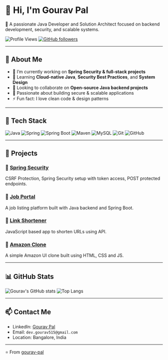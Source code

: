 # 👋 Hi, I'm Gourav Pal

🎯 A passionate Java Developer and Solution Architect focused on backend development, security, and scalable systems.

![Profile Views](https://komarev.com/ghpvc/?username=gourav-pal&color=blue)
[![GitHub followers](https://img.shields.io/github/followers/gourav-pal?label=Follow&style=social)](https://github.com/gourav-pal)

---

## 🚀 About Me

- 🔭 I’m currently working on **Spring Security & full-stack projects**
- 🌱 Learning **Cloud-native Java**, **Security Best Practices**, and **System Design**
- 👯 Looking to collaborate on **Open-source Java backend projects**
- 🧠 Passionate about building secure & scalable applications
- ⚡ Fun fact: I love clean code & design patterns

---

## 🧰 Tech Stack

![Java](https://img.shields.io/badge/Java-ED8B00?style=for-the-badge&logo=java&logoColor=white)
![Spring](https://img.shields.io/badge/Spring-6DB33F?style=for-the-badge&logo=spring&logoColor=white)
![Spring Boot](https://img.shields.io/badge/Spring_Boot-6DB33F?style=for-the-badge&logo=spring-boot)
![Maven](https://img.shields.io/badge/Maven-C71A36?style=for-the-badge&logo=apache-maven&logoColor=white)
![MySQL](https://img.shields.io/badge/MySQL-4479A1?style=for-the-badge&logo=mysql&logoColor=white)
![Git](https://img.shields.io/badge/Git-F05032?style=for-the-badge&logo=git&logoColor=white)
![GitHub](https://img.shields.io/badge/GitHub-181717?style=for-the-badge&logo=github&logoColor=white)

---

## 📌 Projects

### 🔐 [Spring Security](https://github.com/gourav-pal/spring-security)
CSRF Protection, Spring Security setup with token access, POST protected endpoints.

### 💼 [Job Portal](https://github.com/gourav-pal/JobPortal)
A job listing platform built with Java backend and Spring Boot.

### 🔗 [Link Shortener](https://github.com/gourav-pal/Link-Shortener)
JavaScript based app to shorten URLs using API.

### 🛒 [Amazon Clone](https://github.com/gourav-pal/amazon-js)
A simple Amazon UI clone built using HTML, CSS and JS.

---

## 📊 GitHub Stats

![Gourav's GitHub stats](https://github-readme-stats.vercel.app/api?username=gourav-pal&show_icons=true&theme=radical)
![Top Langs](https://github-readme-stats.vercel.app/api/top-langs/?username=gourav-pal&layout=compact&theme=radical)

---

## 📫 Contact Me

- LinkedIn: [Gourav Pal](https://linkedin.com/in/gourav-pal)
- Email: `dev.gourav515@gmail.com`
- Location: Bangalore, India

---

⭐️ From [gourav-pal](https://github.com/gourav-pal)
